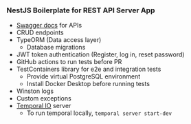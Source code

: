 ### NestJS Boilerplate for REST API Server App

- [Swagger docs](https://playground-c2ooxzo2ra-uc.a.run.app/doc) for APIs
- CRUD endpoints
- TypeORM (Data access layer)
    - Database migrations
- JWT token authentication (Register, log in, reset password)
- GitHub actions to run tests before PR
- TestContainers library for e2e and integration tests
    - Provide virtual PostgreSQL environment
    - Install Docker Desktop before running tests
- Winston logs
- Custom exceptions
- [Temporal IO](https://temporal.io) server
    - To run temporal locally, `temporal server start-dev`
